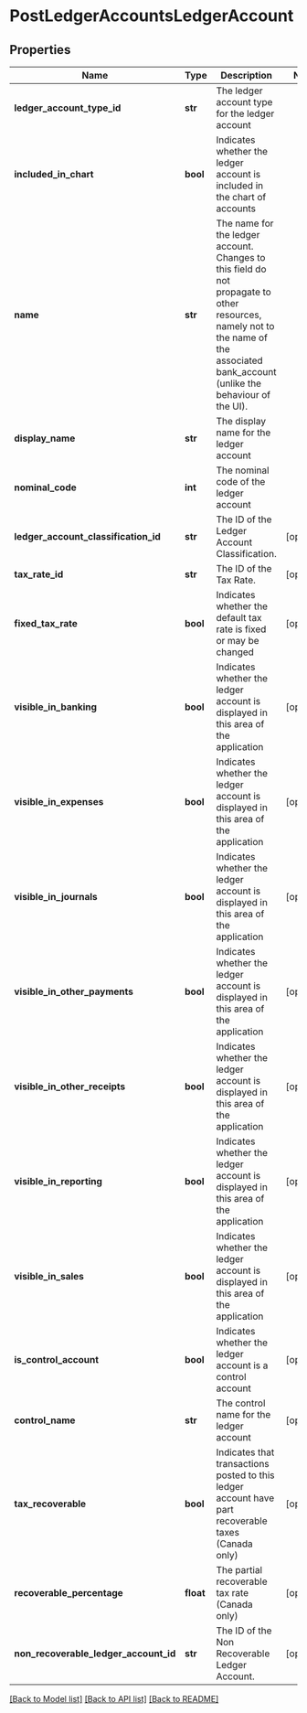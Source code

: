 # PostLedgerAccountsLedgerAccount

## Properties
Name | Type | Description | Notes
------------ | ------------- | ------------- | -------------
**ledger_account_type_id** | **str** | The ledger account type for the ledger account | 
**included_in_chart** | **bool** | Indicates whether the ledger account is included in the chart of accounts | 
**name** | **str** | The name for the ledger account. Changes to this field do not propagate to other resources, namely not to the name of the associated bank_account (unlike the behaviour of the UI). | 
**display_name** | **str** | The display name for the ledger account | 
**nominal_code** | **int** | The nominal code of the ledger account | 
**ledger_account_classification_id** | **str** | The ID of the Ledger Account Classification. | [optional] 
**tax_rate_id** | **str** | The ID of the Tax Rate. | [optional] 
**fixed_tax_rate** | **bool** | Indicates whether the default tax rate is fixed or may be changed | [optional] 
**visible_in_banking** | **bool** | Indicates whether the ledger account is displayed in this area of the application | [optional] 
**visible_in_expenses** | **bool** | Indicates whether the ledger account is displayed in this area of the application | [optional] 
**visible_in_journals** | **bool** | Indicates whether the ledger account is displayed in this area of the application | [optional] 
**visible_in_other_payments** | **bool** | Indicates whether the ledger account is displayed in this area of the application | [optional] 
**visible_in_other_receipts** | **bool** | Indicates whether the ledger account is displayed in this area of the application | [optional] 
**visible_in_reporting** | **bool** | Indicates whether the ledger account is displayed in this area of the application | [optional] 
**visible_in_sales** | **bool** | Indicates whether the ledger account is displayed in this area of the application | [optional] 
**is_control_account** | **bool** | Indicates whether the ledger account is a control account | [optional] 
**control_name** | **str** | The control name for the ledger account | [optional] 
**tax_recoverable** | **bool** | Indicates that transactions posted to this ledger account have part recoverable taxes (Canada only) | [optional] 
**recoverable_percentage** | **float** | The partial recoverable tax rate (Canada only) | [optional] 
**non_recoverable_ledger_account_id** | **str** | The ID of the Non Recoverable Ledger Account. | [optional] 

[[Back to Model list]](../README.md#documentation-for-models) [[Back to API list]](../README.md#documentation-for-api-endpoints) [[Back to README]](../README.md)


